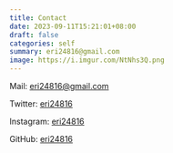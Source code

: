 ```yaml
---
title: Contact
date: 2023-09-11T15:21:01+08:00
draft: false
categories: self
summary: eri24816@gmail.com
image: https://i.imgur.com/NtNhs3Q.png
---
```



Mail: eri24816@gmail.com

Twitter: [eri24816](https://twitter.com/eri24816)
 
Instagram: [eri24816](https://www.instagram.com/eri24816/)

GitHub: [eri24816](https://github.com/eri24816/)